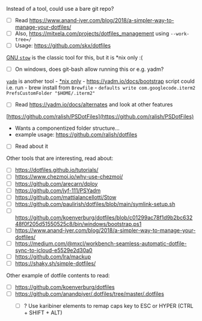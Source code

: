Instead of a tool, could use a bare git repo?
- [ ] Read https://www.anand-iyer.com/blog/2018/a-simpler-way-to-manage-your-dotfiles/
- [ ] Also, https://mitxela.com/projects/dotfiles_management using `--work-tree=/`
- [ ] Usage: https://github.com/skx/dotfiles

[GNU `stow`](https://www.gnu.org/software/stow/) is the classic tool for this, but it is \*nix only :(
- [ ] On windows, does git-bash allow running this or e.g. yadm?

[`yadm`](https://github.com/TheLocehiliosan/yadm) is another tool
	- [\*nix only](https://github.com/TheLocehiliosan/yadm/issues/363)
	- https://yadm.io/docs/bootstrap script could i.e. run
		- brew install from `Brewfile`
		- `defaults write com.googlecode.iterm2 PrefsCustomFolder "$HOME/.iterm2"`
- [ ] Read https://yadm.io/docs/alternates and look at other features


[https://github.com/ralish/PSDotFiles](https://github.com/ralish/PSDotFiles)  
- Wants a componentized folder structure...
- example usage: https://github.com/ralish/dotfiles
- [ ] Read about it

Other tools that are interesting, read about:
- [ ] https://dotfiles.github.io/tutorials/
- [ ] https://www.chezmoi.io/why-use-chezmoi/
- [ ] https://github.com/arecarn/dploy
- [ ] https://github.com/jyf-111/PSYadm
- [ ] https://github.com/mattialancellotti/Stow
- [ ] https://github.com/paulirish/dotfiles/blob/main/symlink-setup.sh
- [ ] https://github.com/koenverburg/dotfiles/blob/c01299ac78f1d9b2bc63248f0f205d51550525c8/bin/windows/bootstrap.ps1
- [ ] https://www.anand-iyer.com/blog/2018/a-simpler-way-to-manage-your-dotfiles/
- [ ] https://medium.com/@mxcl/workbench-seamless-automatic-dotfile-sync-to-icloud-e5529e2d30a0
- [ ] https://github.com/lra/mackup
- [ ] https://shaky.sh/simple-dotfiles/

Other example of dotfile contents to read:
- [ ] https://github.com/koenverburg/dotfiles
- [ ] https://github.com/anandpiyer/.dotfiles/tree/master/.dotfiles
	- [ ] ? Use karibiner elements to remap caps key to ESC or HYPER (CTRL + SHIFT + ALT)


